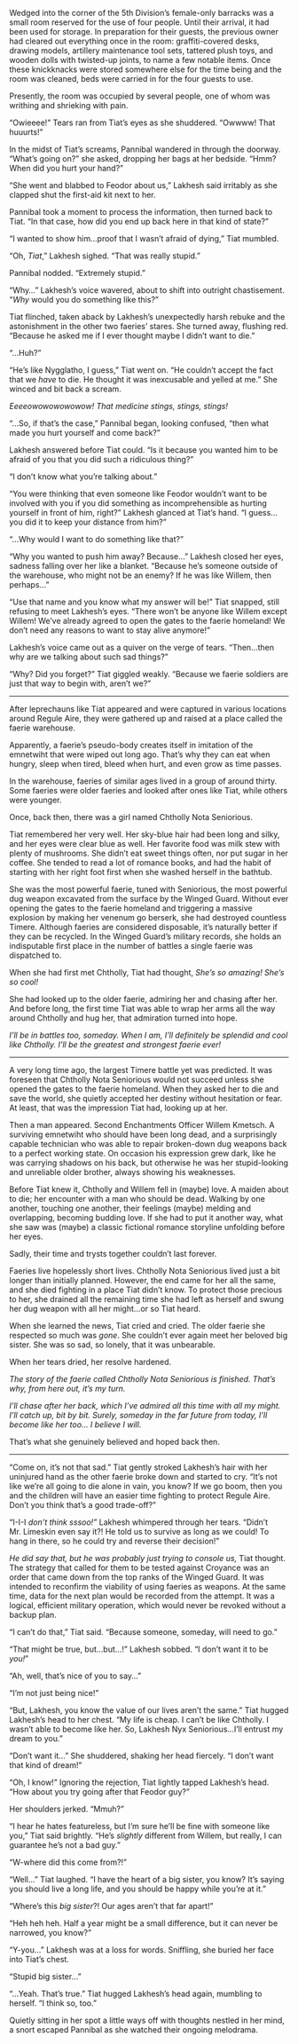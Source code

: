 Wedged into the corner of the 5th Division’s female-only barracks was a small room reserved for the use of four people. Until their arrival, it had been used for storage. In preparation for their guests, the previous owner had cleared out everything once in the room: graffiti-covered desks, drawing models, artillery maintenance tool sets, tattered plush toys, and wooden dolls with twisted-up joints, to name a few notable items. Once these knickknacks were stored somewhere else for the time being and the room was cleaned, beds were carried in for the four guests to use.

Presently, the room was occupied by several people, one of whom was writhing and shrieking with pain.

“Owieeee!” Tears ran from Tiat’s eyes as she shuddered. “Owwww! That huuurts!”

In the midst of Tiat’s screams, Pannibal wandered in through the doorway. “What’s going on?” she asked, dropping her bags at her bedside. “Hmm? When did you hurt your hand?”

“She went and blabbed to Feodor about us,” Lakhesh said irritably as she clapped shut the first-aid kit next to her.

Pannibal took a moment to process the information, then turned back to Tiat. “In that case, how did you end up back here in that kind of state?”

“I wanted to show him…proof that I wasn’t afraid of dying,” Tiat mumbled.

“Oh, <em>Tiat</em>,” Lakhesh sighed. “That was really stupid.”

Pannibal nodded. “Extremely stupid.”

“Why…” Lakhesh’s voice wavered, about to shift into outright chastisement. “<em>Why</em> would you do something like this?”

Tiat flinched, taken aback by Lakhesh’s unexpectedly harsh rebuke and the astonishment in the other two faeries’ stares. She turned away, flushing red. “Because he asked me if I ever thought maybe I didn’t want to die.”

“…Huh?”

“He’s like Nygglatho, I guess,” Tiat went on. “He couldn’t accept the fact that we <em>have</em> to die. He thought it was inexcusable and yelled at me.” She winced and bit back a scream.

<em>Eeeeowowowowowow! That medicine stings, stings, stings!</em>

“…So, if that’s the case,” Pannibal began, looking confused, “then what made you hurt yourself and come back?”

Lakhesh answered before Tiat could. “Is it because you wanted him to be afraid of you that you did such a ridiculous thing?”

“I don’t know what you’re talking about.”

“You were thinking that even someone like Feodor wouldn’t want to be involved with you if you did something as incomprehensible as hurting yourself in front of him, right?” Lakhesh glanced at Tiat’s hand. “I guess…you did it to keep your distance from him?”

“…Why would I want to do something like that?”

“Why you wanted to push him away? Because…” Lakhesh closed her eyes, sadness falling over her like a blanket. “Because he’s someone outside of the warehouse, who might not be an enemy? If he was like Willem, then perhaps…”

“Use that name and you know what my answer will be!” Tiat snapped, still refusing to meet Lakhesh’s eyes. “There won’t be anyone like Willem except Willem! We’ve already agreed to open the gates to the faerie homeland! We don’t need any reasons to want to stay alive anymore!”

Lakhesh’s voice came out as a quiver on the verge of tears. “Then…then why are we talking about such sad things?”

“Why? Did you forget?” Tiat giggled weakly. “Because we faerie soldiers are just that way to begin with, aren’t we?”

* * *

After leprechauns like Tiat appeared and were captured in various locations around Regule Aire, they were gathered up and raised at a place called the faerie warehouse.

Apparently, a faerie’s pseudo-body creates itself in imitation of the emnetwiht that were wiped out long ago. That’s why they can eat when hungry, sleep when tired, bleed when hurt, and even grow as time passes.

In the warehouse, faeries of similar ages lived in a group of around thirty. Some faeries were older faeries and looked after ones like Tiat, while others were younger.

Once, back then, there was a girl named Chtholly Nota Seniorious.

Tiat remembered her very well. Her sky-blue hair had been long and silky, and her eyes were clear blue as well. Her favorite food was milk stew with plenty of mushrooms. She didn’t eat sweet things often, nor put sugar in her coffee. She tended to read a lot of romance books, and had the habit of starting with her right foot first when she washed herself in the bathtub.

She was the most powerful faerie, tuned with Seniorious, the most powerful dug weapon excavated from the surface by the Winged Guard. Without ever opening the gates to the faerie homeland and triggering a massive explosion by making her venenum go berserk, she had destroyed countless Timere. Although faeries are considered disposable, it’s naturally better if they can be recycled. In the Winged Guard’s military records, she holds an indisputable first place in the number of battles a single faerie was dispatched to.

When she had first met Chtholly, Tiat had thought, <em>She’s so amazing! She’s so cool!</em>

She had looked up to the older faerie, admiring her and chasing after her. And before long, the first time Tiat was able to wrap her arms all the way around Chtholly and hug her, that admiration turned into hope.

<em>I’ll be in battles too, someday. When I am, I’ll definitely be splendid and cool like Chtholly. I’ll be the greatest and strongest faerie ever!</em>

* * *

A very long time ago, the largest Timere battle yet was predicted. It was foreseen that Chtholly Nota Seniorious would not succeed unless she opened the gates to the faerie homeland. When they asked her to die and save the world, she quietly accepted her destiny without hesitation or fear. At least, that was the impression Tiat had, looking up at her.

Then a man appeared. Second Enchantments Officer Willem Kmetsch. A surviving emnetwiht who should have been long dead, and a surprisingly capable technician who was able to repair broken-down dug weapons back to a perfect working state. On occasion his expression grew dark, like he was carrying shadows on his back, but otherwise he was her stupid-looking and unreliable older brother, always showing his weaknesses.

Before Tiat knew it, Chtholly and Willem fell in (maybe) love. A maiden about to die; her encounter with a man who should be dead. Walking by one another, touching one another, their feelings (maybe) melding and overlapping, becoming budding love. If she had to put it another way, what she saw was (maybe) a classic fictional romance storyline unfolding before her eyes.

Sadly, their time and trysts together couldn’t last forever.

Faeries live hopelessly short lives. Chtholly Nota Seniorious lived just a bit longer than initially planned. However, the end came for her all the same, and she died fighting in a place Tiat didn’t know. To protect those precious to her, she drained all the remaining time she had left as herself and swung her dug weapon with all her might…or so Tiat heard.

When she learned the news, Tiat cried and cried. The older faerie she respected so much was <em>gone</em>. She couldn’t ever again meet her beloved big sister. She was so sad, so lonely, that it was unbearable.

When her tears dried, her resolve hardened.

<em>The story of the faerie called Chtholly Nota Seniorious is finished. That’s why, from here out, it’s my turn.</em>

<em>I’ll chase after her back, which I’ve admired all this time with all my might. I’ll catch up, bit by bit. Surely, someday in the far future from today, I’ll become like her too… I believe I will.</em>

That’s what she genuinely believed and hoped back then.

* * *

“Come on, it’s not that sad.” Tiat gently stroked Lakhesh’s hair with her uninjured hand as the other faerie broke down and started to cry. “It’s not like we’re all going to die alone in vain, you know? If we go boom, then you and the children will have an easier time fighting to protect Regule Aire. Don’t you think that’s a good trade-off?”

“I-I-I <em>don’t think sssoo!”</em> Lakhesh whimpered through her tears. “Didn’t Mr. Limeskin even say it?! He told us to survive as long as we could! To hang in there, so he could try and reverse their decision!”

<em>He did say that, but he was probably just trying to console us,</em> Tiat thought. The strategy that called for them to be tested against Croyance was an order that came down from the top ranks of the Winged Guard. It was intended to reconfirm the viability of using faeries as weapons. At the same time, data for the next plan would be recorded from the attempt. It was a logical, efficient military operation, which would never be revoked without a backup plan.

“I can’t do that,” Tiat said. “Because someone, someday, will need to go.”

“That might be true, but…but…!” Lakhesh sobbed. “I don’t want it to be <em>you!</em>”

“Ah, well, that’s nice of you to say…”

“I’m not just being nice!”

“But, Lakhesh, you know the value of our lives aren’t the same.” Tiat hugged Lakhesh’s head to her chest. “My life is cheap. I can’t be like Chtholly. I wasn’t able to become like her. So, Lakhesh Nyx Seniorious…I’ll entrust my dream to you.”

“Don’t want it…” She shuddered, shaking her head fiercely. “I don’t want that kind of dream!”

“Oh, I know!” Ignoring the rejection, Tiat lightly tapped Lakhesh’s head. “How about you try going after that Feodor guy?”

Her shoulders jerked. “Mmuh?”

“I hear he hates featureless, but I’m sure he’ll be fine with someone like you,” Tiat said brightly. “He’s <em>slightly</em> different from Willem, but really, I can guarantee he’s not a bad guy.”

“W-where did this come from?!”

“Well…” Tiat laughed. “I have the heart of a big sister, you know? It’s saying you should live a long life, and you should be happy while you’re at it.”

“Where’s this <em>big sister</em>?! Our ages aren’t that far apart!”

“Heh heh heh. Half a year might be a small difference, but it can never be narrowed, you know?”

“Y-you…” Lakhesh was at a loss for words. Sniffling, she buried her face into Tiat’s chest.

“Stupid big sister…”

“…Yeah. That’s true.” Tiat hugged Lakhesh’s head again, mumbling to herself. “I think so, too.”

Quietly sitting in her spot a little ways off with thoughts nestled in her mind, a snort escaped Pannibal as she watched their ongoing melodrama.

